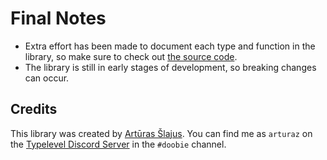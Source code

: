 # Final Notes

- Extra effort has been made to document each type and function in the library, so make sure to check out [the source
  code](https://github.com/arturaz/doobie-typesafe).
- The library is still in early stages of development, so breaking changes can occur.

## Credits

This library was created by [Artūras Šlajus](https://arturaz.net). You can find me as `arturaz` on the
[Typelevel Discord Server](https://discord.gg/XF3CXcMzqD) in the `#doobie` channel.